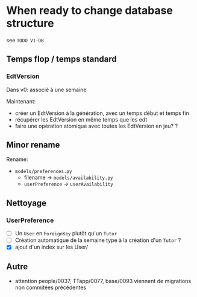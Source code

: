 # When ready to change database structure

see `TODO V1-DB`

## Temps flop / temps standard

### EdtVersion

Dans v0: associé à une semaine

Maintenant:

- créer un EdtVersion à la génération, avec un temps début et temps fin
- récupérer les EdtVersion en même temps que les edt
- faire une opération atomique avec toutes les EdtVersion en jeu?
  ?

## Minor rename

Rename:

- `models/preferences.py`
  - filename -> `models/availability.py`
  - `userPreference` -> `userAvailability`

## Nettoyage

### UserPreference

- [ ] Un `User` en `ForeignKey` plutôt qu'un `Tutor`
- [ ] Création automatique de la semaine type à la création d'un `Tutor` ?
- [x] ajout d'un index sur les User/

## Autre

- attention people/0037, TTapp/0077, base/0093 viennent de migrations non commitées précédentes
